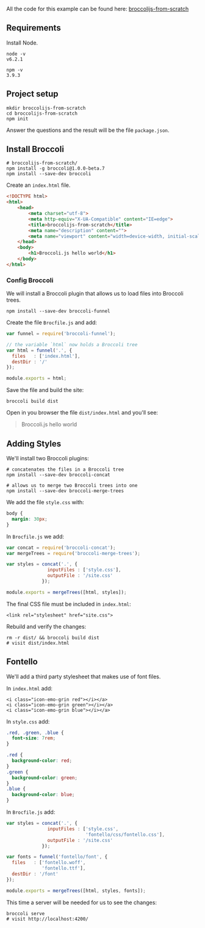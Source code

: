 
All the code for this example can be found here:
[broccolijs-from-scratch](https://github.com/givanse/broccolijs-from-scratch)

## Requirements

Install Node.

```
node -v
v6.2.1

npm -v
3.9.3
```

## Project setup

```
mkdir broccolijs-from-scratch
cd broccolijs-from-scratch
npm init
```

Answer the questions and the result will be the file `package.json`.

## Install Broccoli

    # broccolijs-from-scratch/
    npm install -g broccoli@1.0.0-beta.7
    npm install --save-dev broccoli

Create an `index.html` file.

```html
<!DOCTYPE html>
<html>
    <head>
        <meta charset="utf-8">
        <meta http-equiv="X-UA-Compatible" content="IE=edge">
        <title>broccolijs-from-scratch</title>
        <meta name="description" content="">
        <meta name="viewport" content="width=device-width, initial-scale=1">
    </head>
    <body>
        <h1>Broccoli.js hello world</h1>
    </body>
</html>
```

### Config Broccoli

We will install a Broccoli plugin that allows us to load files into
Broccoli trees.

    npm install --save-dev broccoli-funnel

Create the file `Brocfile.js` and add:

```js
var funnel = require('broccoli-funnel');

// the variable `html` now holds a Broccoli tree
var html = funnel('.', {
  files   : ['index.html'],
  destDir : '/'
});

module.exports = html;
```

Save the file and build the site:

```
broccoli build dist
```

Open in you browser the file `dist/index.html` and you'll see:

> Broccoli.js hello world

## Adding Styles

We'll install two Broccoli plugins:

```
# concatenates the files in a Broccoli tree
npm install --save-dev broccoli-concat

# allows us to merge two Broccoli trees into one
npm install --save-dev broccoli-merge-trees
```

We add the file `style.css` with:

```css
body {
  margin: 30px;
}
```

In `Brocfile.js` we add:

```js
var concat = require('broccoli-concat');
var mergeTrees = require('broccoli-merge-trees');

var styles = concat('.', {
               inputFiles : ['style.css'],
               outputFile : '/site.css'
             });

module.exports = mergeTrees([html, styles]);
```

The final CSS file must be included in `index.html`:

    <link rel="stylesheet" href="site.css">

Rebuild and verify the changes:

    rm -r dist/ && broccoli build dist
    # visit dist/index.html

## Fontello

We'll add a third party stylesheet that makes use of font files.

In `index.html` add:

    <i class="icon-emo-grin red"></i></a>
    <i class="icon-emo-grin green"></i></a>
    <i class="icon-emo-grin blue"></i></a>

In `style.css` add:

```css
.red, .green, .blue {
  font-size: 7rem;
}

.red {
  background-color: red;
}
.green {
  background-color: green;
}
.blue {
  background-color: blue;
}
```

In `Brocfile.js` add:

```js
var styles = concat('.', {
               inputFiles : ['style.css',
                             'fontello/css/fontello.css'],
               outputFile : '/site.css'
             });

var fonts = funnel('fontello/font', {
  files   : ['fontello.woff',
             'fontello.ttf'],
  destDir : '/font'
});

module.exports = mergeTrees([html, styles, fonts]);
```

This time a server will be needed for us to see the changes:

```
broccoli serve
# visit http://localhost:4200/
```
